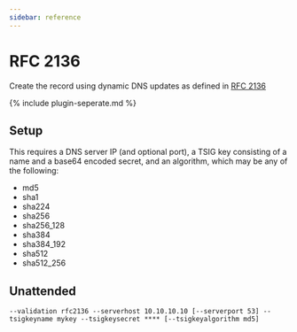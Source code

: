 ```yaml
---
sidebar: reference
---
```


# RFC 2136
Create the record using dynamic DNS updates as defined in [RFC 2136](https://www.rfc-editor.org/rfc/rfc2136)

{% include plugin-seperate.md %}

## Setup
This requires a DNS server IP (and optional port), a TSIG key consisting of a name and a base64 encoded secret, and an algorithm, which may be any of the following:

- md5
- sha1
- sha224
- sha256
- sha256_128
- sha384
- sha384_192
- sha512
- sha512_256

## Unattended 
`--validation rfc2136 --serverhost 10.10.10.10 [--serverport 53] --tsigkeyname mykey --tsigkeysecret **** [--tsigkeyalgorithm md5]`
